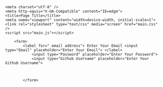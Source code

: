 <!DOCTYPE html>

<html>

<head>

    <meta charset="utf-8" />
    <meta http-equiv="X-UA-Compatible" content="IE=edge">
    <title>Page Title</title>
    <meta name="viewport" content="width=device-width, initial-scale=1">
    <link rel="stylesheet" type="text/css" media="screen" href="main.css" />
    <script src="main.js"></script>

</head>

<body>
    
        <form> 
            <label for=" email address"> Enter Your Email <input type="Email" placeholder="Enter Your Email"> </label>
                <input type="Password" placeholder="Enter Your Password">
                <input type="Github Username" placeholder="Enter Your Github Username">


                
            </form>       
            

        


</body>
</html>